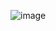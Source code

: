 ![image](https://github.com/Bminh1709/MOBook_.NetCoreMVC-Tailwind-PostgreSQL/assets/119041798/a813c310-00fd-4600-82ab-015c3d19ab7c)
